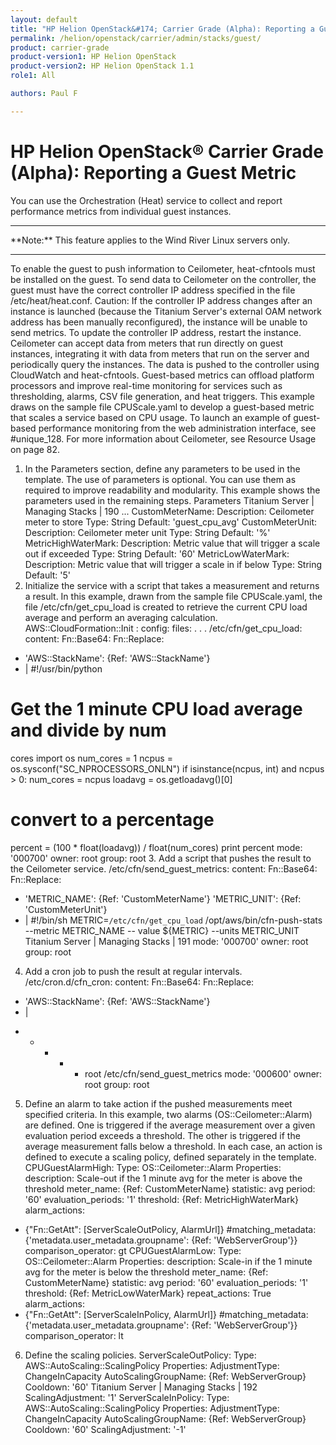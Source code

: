 ```yaml
---
layout: default
title: "HP Helion OpenStack&#174; Carrier Grade (Alpha): Reporting a Guest Metric"
permalink: /helion/openstack/carrier/admin/stacks/guest/
product: carrier-grade
product-version1: HP Helion OpenStack
product-version2: HP Helion OpenStack 1.1
role1: All

authors: Paul F

---
```

<!--UNDER REVISION-->

<script>

function PageRefresh {
onLoad="window.refresh"
}

PageRefresh();

</script>

<!-- <p style="font-size: small;"> <a href="/helion/openstack/1.1/3rd-party-license-agreements/">&#9664; PREV</a> | <a href="/helion/openstack/1.1/">&#9650; UP</a> | NEXT &#9654; </p> -->

# HP Helion OpenStack&#174; Carrier Grade (Alpha): Reporting a Guest Metric

You can use the Orchestration (Heat) service to collect and report performance metrics from individual guest instances.

<hr>
**Note:** This feature applies to the Wind River Linux servers only.
<hr>

To enable the guest to push information to Ceilometer, heat-cfntools must be installed on the guest.
To send data to Ceilometer on the controller, the guest must have the correct controller IP address specified in the file
/etc/heat/heat.conf.
Caution:
If the controller IP address changes after an instance is launched (because the Titanium Server's external
OAM network address has been manually reconfigured), the instance will be unable to send metrics. To
update the controller IP address, restart the instance.
Ceilometer can accept data from meters that run directly on guest instances, integrating it with data from meters that
run on the server and periodically query the instances. The data is pushed to the controller using CloudWatch and
heat-cfntools.
Guest-based metrics can offload platform processors and improve real-time monitoring for services such
as thresholding, alarms, CSV file generation, and heat triggers. This example draws on the sample file
CPUScale.yaml to develop a guest-based metric that scales a service based on CPU usage.
To launch an example of guest-based performance monitoring from the web administration interface, see
#unique_128. For more information about Ceilometer, see Resource Usage on page 82.
1. In the Parameters section, define any parameters to be used in the template.
The use of parameters is optional. You can use them as required to improve readability and modularity. This
example shows the parameters used in the remaining steps.
Parameters
Titanium Server | Managing Stacks | 190
...
CustomMeterName:
Description: Ceilometer meter to store
Type: String
Default: 'guest_cpu_avg'
CustomMeterUnit:
Description: Ceilometer meter unit
Type: String
Default: '%'
MetricHighWaterMark:
Description: Metric value that will trigger a scale out if
exceeded
Type: String
Default: '60'
MetricLowWaterMark:
Description: Metric value that will trigger a scale in if below
Type: String
Default: '5'
2. Initialize the service with a script that takes a measurement and returns a result.
In this example, drawn from the sample file CPUScale.yaml, the file /etc/cfn/get_cpu_load is created to
retrieve the current CPU load average and perform an averaging calculation.
AWS::CloudFormation::Init :
config:
files:
. . .
/etc/cfn/get_cpu_load:
content:
Fn::Base64:
Fn::Replace:
- 'AWS::StackName': {Ref: 'AWS::StackName'}
- |
#!/usr/bin/python
# Get the 1 minute CPU load average and divide by num
cores
import os
num_cores = 1
ncpus = os.sysconf("SC_NPROCESSORS_ONLN")
if isinstance(ncpus, int) and ncpus > 0:
num_cores = ncpus
loadavg = os.getloadavg()[0]
# convert to a percentage
percent = (100 * float(loadavg)) / float(num_cores)
print percent
mode: '000700'
owner: root
group: root
3. Add a script that pushes the result to the Ceilometer service.
/etc/cfn/send_guest_metrics:
content:
Fn::Base64:
Fn::Replace:
- 'METRIC_NAME': {Ref: 'CustomMeterName'}
'METRIC_UNIT': {Ref: 'CustomMeterUnit'}
- |
#!/bin/sh
METRIC=`/etc/cfn/get_cpu_load`
/opt/aws/bin/cfn-push-stats --metric METRIC_NAME --
value ${METRIC} --units METRIC_UNIT
Titanium Server | Managing Stacks | 191
mode: '000700'
owner: root
group: root
4. Add a cron job to push the result at regular intervals.
/etc/cron.d/cfn_cron:
content:
Fn::Base64:
Fn::Replace:
- 'AWS::StackName': {Ref: 'AWS::StackName'}
- |
* * * * * root /etc/cfn/send_guest_metrics
mode: '000600'
owner: root
group: root
5. Define an alarm to take action if the pushed measurements meet specified criteria.
In this example, two alarms (OS::Ceilometer::Alarm) are defined. One is triggered if the average measurement
over a given evaluation period exceeds a threshold. The other is triggered if the average measurement falls below
a threshold. In each case, an action is defined to execute a scaling policy, defined separately in the template.
CPUGuestAlarmHigh:
Type: OS::Ceilometer::Alarm
Properties:
description: Scale-out if the 1 minute avg for the meter is above
the threshold
meter_name: {Ref: CustomMeterName}
statistic: avg
period: '60'
evaluation_periods: '1'
threshold: {Ref: MetricHighWaterMark}
alarm_actions:
- {"Fn::GetAtt": [ServerScaleOutPolicy, AlarmUrl]}
#matching_metadata: {'metadata.user_metadata.groupname': {Ref:
'WebServerGroup'}}
comparison_operator: gt
CPUGuestAlarmLow:
Type: OS::Ceilometer::Alarm
Properties:
description: Scale-in if the 1 minute avg for the meter is below the
threshold
meter_name: {Ref: CustomMeterName}
statistic: avg
period: '60'
evaluation_periods: '1'
threshold: {Ref: MetricLowWaterMark}
repeat_actions: True
alarm_actions:
- {"Fn::GetAtt": [ServerScaleInPolicy, AlarmUrl]}
#matching_metadata: {'metadata.user_metadata.groupname': {Ref:
'WebServerGroup'}}
comparison_operator: lt
6. Define the scaling policies.
ServerScaleOutPolicy:
Type: AWS::AutoScaling::ScalingPolicy
Properties:
AdjustmentType: ChangeInCapacity
AutoScalingGroupName: {Ref: WebServerGroup}
Cooldown: '60'
Titanium Server | Managing Stacks | 192
ScalingAdjustment: '1'
ServerScaleInPolicy:
Type: AWS::AutoScaling::ScalingPolicy
Properties:
AdjustmentType: ChangeInCapacity
AutoScalingGroupName: {Ref: WebServerGroup}
Cooldown: '60'
ScalingAdjustment: '-1'